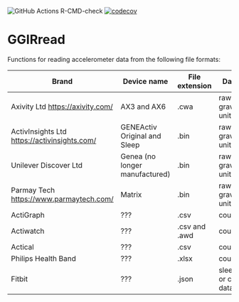 ![GitHub Actions R-CMD-check](https://github.com/wadpac/GGIRread/workflows/R-CMD-check/badge.svg)
[![codecov](https://codecov.io/gh/wadpac/GGIRread/branch/main/graph/badge.svg?token=SNII9OKA4J)](https://app.codecov.io/gh/wadpac/GGIRread)

# GGIRread

Functions for reading accelerometer data from the following file formats:

Brand | Device name | File extension | Data type | GGIRread function
------ | ------- | ------- | ---------------- | ---------------------
Axivity Ltd https://axivity.com/ | AX3 and AX6 | .cwa | raw gravitational units |readAxivity
ActivInsights Ltd https://activinsights.com/ | GENEActiv Original and Sleep | .bin | raw gravitational units  | readGENEActiv
Unilever Discover Ltd | Genea (no longer manufactured) | .bin | raw gravitational units | readGenea
Parmay Tech https://www.parmaytech.com/ | Matrix | .bin | raw gravitational units | readMatrix
ActiGraph | ??? | .csv | count data | readActigraphCount
Actiwatch | ??? | .csv and .awd | count data | readActiwatchCount
Actical | ??? | .csv | count data | readActicalCount
Philips Health Band | ??? | .xlsx | count data | readPHBCount
Fitbit | ??? | .json | sleep, steps or calories data | readFitbit
